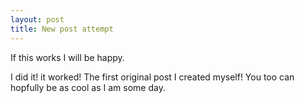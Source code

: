 ```yaml
---
layout: post
title: New post attempt
---
```


If this works I will be happy.

I did it! it worked! The first original post I created myself! You too can hopfully be as cool as I am some day.
